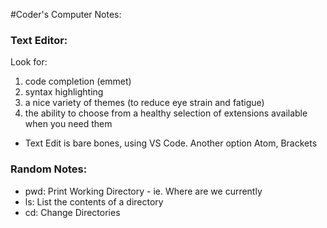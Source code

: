 #Coder's Computer Notes:

### Text Editor: 
Look for:
1. code completion (emmet)
1. syntax highlighting 
1. a nice variety of themes (to reduce eye strain and fatigue)
1. the ability to choose from a healthy selection of extensions available when you need them

* Text Edit is bare bones, using VS Code. Another option Atom, Brackets


### Random Notes:
* pwd: Print Working Directory - ie. Where are we currently
* ls: List the contents of a directory
* cd: Change Directories
